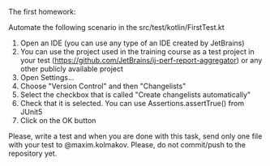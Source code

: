 The first homework:

Automate the following scenario in the src/test/kotlin/FirstTest.kt

1. Open an IDE (you can use any type of an IDE created by JetBrains)
2. You can use the project used in the training course as a test project in your test (https://github.com/JetBrains/ij-perf-report-aggregator) or any other publicly available project
3. Open Settings...
4. Choose "Version Control" and then "Changelists"
5. Select the checkbox that is called "Create changelists automatically"
6. Check that it is selected. You can use Assertions.assertTrue() from JUnit5
7. Click on the OK button

Please, write a test and when you are done with this task, send only one file with your test to @maxim.kolmakov.
Please, do not commit/push to the repository yet.